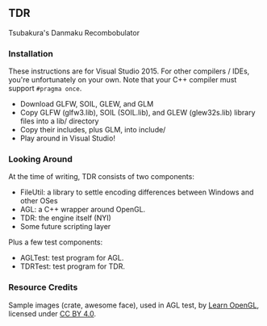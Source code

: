 ## TDR

Tsubakura's Danmaku Recombobulator

### Installation

These instructions are for Visual Studio 2015. For other compilers / IDEs, you're unfortunately on your own. Note that your C++ compiler must support `#pragma once`.

* Download GLFW, SOIL, GLEW, and GLM
* Copy GLFW (glfw3.lib), SOIL (SOIL.lib), and GLEW (glew32s.lib) library files into a lib/ directory
* Copy their includes, plus GLM, into include/
* Play around in Visual Studio!

### Looking Around

At the time of writing, TDR consists of two components:

* FileUtil: a library to settle encoding differences between Windows and other OSes
* AGL: a C++ wrapper around OpenGL.
* TDR: the engine itself (NYI)
* Some future scripting layer

Plus a few test components:

* AGLTest: test program for AGL.
* TDRTest: test program for TDR.

### Resource Credits

Sample images (crate, awesome face), used in AGL test, by [Learn OpenGL](http://www.learnopengl.com), licensed under [CC BY 4.0](https://creativecommons.org/licenses/by/4.0/).
